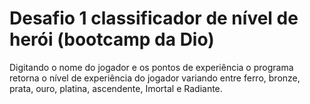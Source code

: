 # Desafio 1 classificador de nível de herói (bootcamp da Dio)

Digitando o nome do jogador e os pontos de experiência o programa retorna o nível de experiência do jogador variando entre ferro, bronze, prata, ouro, platina, ascendente, Imortal e Radiante.